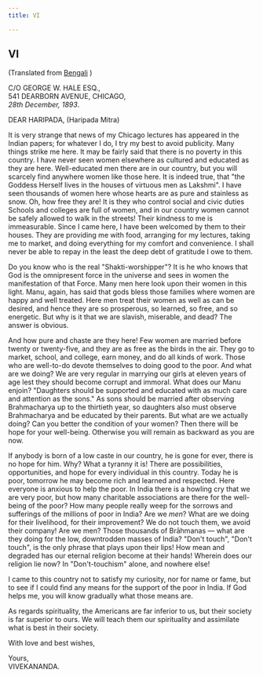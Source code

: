 ```yaml
---
title: VI

---
```





  

  


## VI

(Translated from [Bengali](b6076e5006.htm) )

C/O GEORGE W. HALE ESQ.,  
541 DEARBORN AVENUE, CHICAGO,  
*28th December, 1893*.

DEAR HARIPADA, (Haripada Mitra)

It is very strange that news of my Chicago lectures has appeared in the
Indian papers; for whatever I do, I try my best to avoid publicity. Many
things strike me here. It may be fairly said that there is no poverty in
this country. I have never seen women elsewhere as cultured and educated
as they are here. Well-educated men there are in our country, but you
will scarcely find anywhere women like those here. It is indeed true,
that "the Goddess Herself lives in the houses of virtuous men as
Lakshmi".  I have seen thousands of women here whose hearts are as pure
and stainless as snow. Oh, how free they are! It is they who control
social and civic duties Schools and colleges are full of women, and in
our country women cannot be safely allowed to walk in the streets! Their
kindness to me is immeasurable. Since I came here, I have been welcomed
by them to their houses. They are providing me with food, arranging for
my lectures, taking me to market, and doing everything for my comfort
and convenience. I shall never be able to repay in the least the deep
debt of gratitude I owe to them.

Do you know who is the real "Shakti-worshipper"? It is he who knows that
God is the omnipresent force in the universe and sees in women the
manifestation of that Force. Many men here look upon their women in this
light. Manu, again, has said that gods bless those families where women
are happy and well treated. Here men treat their women as well as can be
desired, and hence they are so prosperous, so learned, so free, and so
energetic. But why is it that we are slavish, miserable, and dead? The
answer is obvious.

And how pure and chaste are they here! Few women are married before
twenty or twenty-five, and they are as free as the birds in the air.
They go to market, school, and college, earn money, and do all kinds of
work. Those who are well-to-do devote themselves to doing good to the
poor. And what are we doing? We are very regular in marrying our girls
at eleven years of age lest they should become corrupt and immoral. What
does our Manu enjoin? "Daughters should be supported and educated with
as much care and attention as the sons." As sons should be married after
observing Brahmacharya up to the thirtieth year, so daughters also must
observe Brahmacharya and be educated by their parents. But what are we
actually doing? Can you better the condition of your women? Then there
will be hope for your well-being. Otherwise you will remain as backward
as you are now.

If anybody is born of a low caste in our country, he is gone for ever,
there is no hope for him. Why? What a tyranny it is! There are
possibilities, opportunities, and hope for every individual in this
country. Today he is poor, tomorrow he may become rich and learned and
respected. Here everyone is anxious to help the poor. In India there is
a howling cry that we are very poor, but how many charitable
associations are there for the well-being of the poor? How many people
really weep for the sorrows and sufferings of the millions of poor in
India? Are we *men*? What are we doing for their livelihood, for their
improvement? We do not touch them, we avoid their company! Are we men?
Those thousands of Brāhmanas — what are they doing for the low,
downtrodden masses of India? "Don't touch", "Don't touch", is the only
phrase that plays upon their lips! How mean and degraded has our eternal
religion become at their hands! Wherein does our religion lie now? In
"Don't-touchism" alone, and nowhere else!

I came to this country not to satisfy my curiosity, nor for name or
fame, but to see if I could find any means for the support of the poor
in India. If God helps me, you will know gradually what those means are.

As regards spirituality, the Americans are far inferior to us, but their
society is far superior to ours. We will teach them our spirituality and
assimilate what is best in their society.

With love and best wishes,

Yours,  
VIVEKANANDA.


